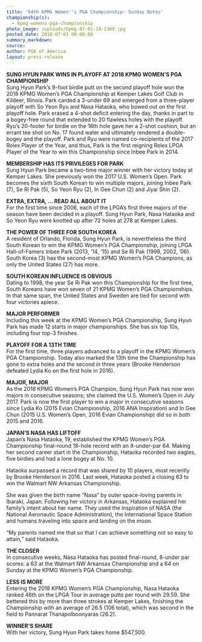 ```yaml
---
title: '64th KPMG Women''s PGA Championship: Sunday Notes'
championship(s):
  - kpmg-womens-pga-championship
photo_image: /uploads/kpmg-07-01-18-1309.jpg
posted_date: 2018-07-01 00:00:00
summary_markdown:
source:
author: PGA of America
layout: press-release
---
```


**SUNG HYUN PARK WINS IN PLAYOFF AT 2018 KPMG WOMEN’S PGA CHAMPIONSHIP**<br>Sung Hyun Park’s 9-foot birdie putt on the second playoff hole won the 2018 KPMG Women’s PGA Championship at Kemper Lakes Golf Club in Kildeer, Illinois. Park carded a 3-under 69 and emerged from a three-player playoff with So Yeon Ryu and Nasa Hataoka, who bowed out on the first playoff hole. Park erased a 4-shot deficit entering the day, thanks in part to a bogey-free round that extended to 20 flawless holes with the playoff. Ryu’s 20-footer for birdie on the 16th hole gave her a 2-shot cushion, but an errant tee shot on No. 17 found water and ultimately rendered a double-bogey and the playoff. Park and Ryu were named co-recipients of the 2017 Rolex Player of the Year, and thus, Park is the first reigning Rolex LPGA Player of the Year to win this Championship since Inbee Park in 2014.

**MEMBERSHIP HAS ITS PRIVILEGES FOR PARK**<br>Sung Hyun Park became a two-time major winner with her victory today at Kemper Lakes. She previously won the 2017 U.S. Women’s Open. Park becomes the sixth South Korean to win multiple majors, joining Inbee Park (7), Se Ri Pak (5), So Yeon Ryu (2), In Gee Chun (2) and Jiyai Shin (2).

**EXTRA, EXTRA, ... READ ALL ABOUT IT**<br>For the first time since 2006, each of the LPGA’s first three majors of the season have been decided in a playoff. Sung Hyun Park, Nasa Hataoka and So Yeon Ryu were knotted up after 72 holes at 278 at Kemper Lakes.

**THE POWER OF THREE FOR SOUTH KOREA**<br>A resident of Orlando, Florida, Sung Hyun Park, is nevertheless the third South Korean to win the KPMG Women’s PGA Championship, joining LPGA Hall-of-Famers Inbee Park (2013, ’14, ‘15) and Se Ri Pak (1998, 2002, ’06). South Korea (3) has the second-most KPMG Women’s PGA Champions, as only the United States (27) has more.

**SOUTH KOREAN INFLUENCE IS OBVIOUS**<br>Dating to 1998, the year Se Ri Pak won this Championship for the first time, South Koreans have won seven of 21 KPMG Women’s PGA Championships. In that same span, the United States and Sweden are tied for second with four victories apiece.

**MAJOR PERFORMER**<br>Including this week at the KPMG Women’s PGA Championship, Sung Hyun Park has made 12 starts in major championships. She has six top 10s, including four top-3 finishes.

**PLAYOFF FOR A 13TH TIME**<br>For the first time, three players advanced to a playoff in the KPMG Women’s PGA Championship. Today also marked the 13th time the Championship has gone to extra holes and the second in three years (Brooke Henderson defeated Lydia Ko on the first hole in 2016).

**MAJOR, MAJOR**<br>As the 2018 KPMG Women’s PGA Champion, Sung Hyun Park has now won majors in consecutive seasons; she claimed the U.S. Women’s Open in July 2017. Park is now the first player to win a major in consecutive seasons since Lydia Ko (2015 Evian Championship, 2016 ANA Inspiration) and In Gee Chun (2015 U.S. Women’s Open, 2016 Evian Championship) did so in both 2015 and 2016.

**JAPAN’S NASA HAS LIFTOFF**<br>Japan’s Nasa Hataoka, 19, established the KPMG Women’s PGA Championship final-round 18-hole record with an 8-under-par 64. Making her second career start in the Championship, Hataoka recorded two eagles, five birdies and had a lone bogey at No. 10.

Hataoka surpassed a record that was shared by 10 players, most recently by Brooke Henderson in 2016. Last week, Hataoka posted a closing 63 to win the Walmart NW Arkansas Championship.

She was given the birth name “Nasa” by outer space-loving parents in Ibaraki, Japan. Following her victory in Arkansas, Hataoka explained her family’s intent about her name. They used the inspiration of NASA (the National Aeronautic Space Administration), the International Space Station and humans traveling into space and landing on the moon.

“My parents named me that so that I can achieve something not so easy to attain,” said Hataoka.

**THE CLOSER**<br>In consecutive weeks, Nasa Hataoka has posted final-round, 8-under par scores: a 63 at the Walmart NW Arkansas Championship and a 64 on Sunday at the KPMG Women’s PGA Championship.

**LESS IS MORE**<br>Entering the 2018 KPMG Women’s PGA Championship, Nasa Hataoka ranked 46th on the LPGA Tour in average putts per round with 29.59. She bettered this by more than three strokes at Kemper Lakes, finishing the Championship with an average of 26.5 (106 total), which was second in the field to Pannarat Thanapolboonyaras (26.2).

**WINNER'S SHARE**<br>With her victory, Sung Hyun Park takes home $547,500.